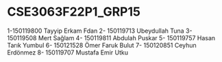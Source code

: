 # CSE3063F22P1_GRP15
1-150119800 Tayyip Erkam Fdan
2- 150119713 Ubeydullah Tuna
3- 150119508 Mert Sağlam
4- 150119811 Abdulah Puskar
5- 150119757 Hasan Tarık Yumbul
6- 150121528 Ömer Faruk Bulut
7- 150120851 Ceyhun Erdönmez
8- 150119707 Mustafa Emir Utku

